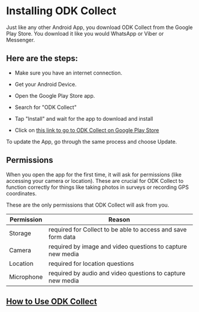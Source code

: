 # Installing ODK Collect 


Just like any other Android App, you download ODK Collect from the Google Play Store.  You download it like you would WhatsApp or Viber or Messenger.

## Here are the steps:

- Make sure you have an internet connection.
- Get your Android Device.
- Open the Google Play Store app.
- Search for "ODK Collect"
- Tap "Install" and wait for the app to download and install

- Click on [this link to go to ODK Collect on Google Play Store](https://play.google.com/store/apps/details?id=org.odk.collect.android)  

To update the App, go through the same process and choose Update.

## Permissions

When you open the app for the first time, it will ask for permissions (like accessing your camera or location). These are crucial for ODK Collect to function correctly for things like taking photos in surveys or recording GPS coordinates.

These are the only permissions that ODK Collect will ask from you.

| Permission   | Reason                                                  |
|--------------|---------------------------------------------------------|
| Storage      | required for Collect to be able to access and save form data |
| Camera       | required by image and video questions to capture new media |
| Location     | required for location questions                         |
| Microphone   | required by audio and video questions to capture new media |

## [How to Use ODK Collect](./try-odk-collect.md)

